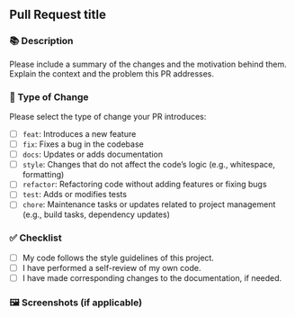 ## Pull Request title

### 📚 Description

Please include a summary of the changes and the motivation behind    them. Explain the context and the problem this PR addresses.

### 🔸 Type of Change
Please select the type of change your PR introduces:

- [ ] `feat`: Introduces a new feature
- [ ] `fix`: Fixes a bug in the codebase
- [ ] `docs`: Updates or adds documentation
- [ ] `style`: Changes that do not affect the code’s logic (e.g., whitespace, formatting)
- [ ] `refactor`: Refactoring code without adding features or fixing bugs
- [ ] `test`: Adds or modifies tests
- [ ] `chore`: Maintenance tasks or updates related to project management (e.g., build tasks, dependency updates)

### ✅ Checklist
- [ ] My code follows the style guidelines of this project.
- [ ] I have performed a self-review of my own code.
- [ ] I have made corresponding changes to the documentation, if needed.

### 🖼️ Screenshots (if applicable)  